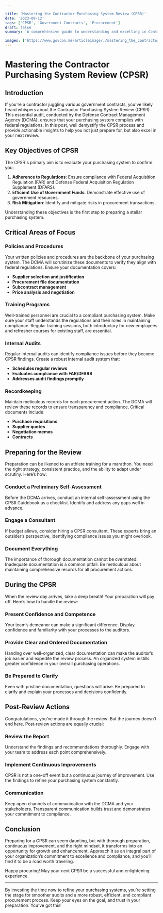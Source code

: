 ```yaml
---

title: 'Mastering the Contractor Purchasing System Review (CPSR)'
date: '2023-09-12'
tags: ['CPSR', 'Government Contracts', 'Procurement']
draft: false
summary: 'A comprehensive guide to understanding and excelling in Contractor Purchasing System Reviews, making the intricate process engaging and straightforward.'

images: ['https://www.govcon.me/articleimage/./mastering_the_contractor_purchasing_system_review_cpsr.webp']
---
```


# Mastering the Contractor Purchasing System Review (CPSR)

## Introduction

If you're a contractor juggling various government contracts, you've likely heard whispers about the Contractor Purchasing System Review (CPSR). This essential audit, conducted by the Defense Contract Management Agency (DCMA), ensures that your purchasing system complies with federal regulations. In this post, well demystify the CPSR process and provide actionable insights to help you not just prepare for, but also excel in your next review.

## Key Objectives of CPSR

The CPSR's primary aim is to evaluate your purchasing system to confirm you:

1. **Adherence to Regulations**: Ensure compliance with Federal Acquisition Regulation (FAR) and Defense Federal Acquisition Regulation Supplement (DFARS).
2. **Efficient Use of Government Funds**: Demonstrate effective use of government resources.
3. **Risk Mitigation**: Identify and mitigate risks in procurement transactions.

Understanding these objectives is the first step to preparing a stellar purchasing system.

## Critical Areas of Focus

### Policies and Procedures

Your written policies and procedures are the backbone of your purchasing system. The DCMA will scrutinize these documents to verify they align with federal regulations. Ensure your documentation covers:

- **Supplier selection and justification**
- **Procurement file documentation**
- **Subcontract management**
- **Price analysis and negotiation**

### Training Programs

Well-trained personnel are crucial to a compliant purchasing system. Make sure your staff understands the regulations and their roles in maintaining compliance. Regular training sessions, both introductory for new employees and refresher courses for existing staff, are essential.

### Internal Audits

Regular internal audits can identify compliance issues before they become CPSR findings. Create a robust internal audit system that:

- **Schedules regular reviews**
- **Evaluates compliance with FAR/DFARS**
- **Addresses audit findings promptly**

### Recordkeeping

Maintain meticulous records for each procurement action. The DCMA will review these records to ensure transparency and compliance. Critical documents include:

- **Purchase requisitions**
- **Supplier quotes**
- **Negotiation memos**
- **Contracts**

## Preparing for the Review

Preparation can be likened to an athlete training for a marathon. You need the right strategy, consistent practice, and the ability to adapt under scrutiny. Here’s how:

### Conduct a Preliminary Self-Assessment

Before the DCMA arrives, conduct an internal self-assessment using the CPSR Guidebook as a checklist. Identify and address any gaps well in advance.

### Engage a Consultant

If budget allows, consider hiring a CPSR consultant. These experts bring an outsider’s perspective, identifying compliance issues you might overlook.

### Document Everything

The importance of thorough documentation cannot be overstated. Inadequate documentation is a common pitfall. Be meticulous about maintaining comprehensive records for all procurement actions.

## During the CPSR

When the review day arrives, take a deep breath! Your preparation will pay off. Here’s how to handle the review:

### Present Confidence and Competence

Your team’s demeanor can make a significant difference. Display confidence and familiarity with your processes to the auditors. 

### Provide Clear and Ordered Documentation

Handing over well-organized, clear documentation can make the auditor’s job easier and expedite the review process. An organized system instills greater confidence in your overall purchasing operations.

### Be Prepared to Clarify

Even with pristine documentation, questions will arise. Be prepared to clarify and explain your processes and decisions confidently.

## Post-Review Actions

Congratulations, you’ve made it through the review! But the journey doesn’t end here. Post-review actions are equally crucial:

### Review the Report

Understand the findings and recommendations thoroughly. Engage with your team to address each point comprehensively.

### Implement Continuous Improvements

CPSR is not a one-off event but a continuous journey of improvement. Use the findings to refine your purchasing system constantly.

### Communication

Keep open channels of communication with the DCMA and your stakeholders. Transparent communication builds trust and demonstrates your commitment to compliance.

## Conclusion

Preparing for a CPSR can seem daunting, but with thorough preparation, continuous improvement, and the right mindset, it transforms into an opportunity for growth and enhancement. Approach it as an integral part of your organization’s commitment to excellence and compliance, and you’ll find it to be a road worth traveling.

Happy procuring! May your next CPSR be a successful and enlightening experience.

---

By investing the time now to refine your purchasing systems, you’re setting the stage for smoother audits and a more robust, efficient, and compliant procurement process. Keep your eyes on the goal, and trust in your preparation. You’ve got this!